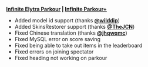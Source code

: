 **[Infinite Elytra Parkour](https://www.spigotmc.org/resources/115322/) | [Infinite Parkour+](https://www.spigotmc.org/resources/105019/)**

- Added model id support (thanks **[@wilddip](https://github.com/wilddip)**)
- Added SkinsRestorer support (thanks **[@TheJCN](https://github.com/TheJCN)**)
- Fixed Chinese translation (thanks **[@jhqwqmc](https://github.com/jhqwqmc)**)
- Fixed MySQL error on score saving
- Fixed being able to take out items in the leaderboard
- Fixed errors on joining spectator
- Fixed heading not working on parkour